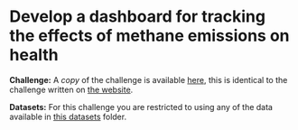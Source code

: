 # Develop a dashboard for tracking the effects of methane emissions on health

**Challenge:** A *copy* of the challenge is available [here](challenge.md), this is identical to the challenge written on [the website]().

**Datasets:** For this challenge you are restricted to using any of the data available in [this datasets](datasets) folder.
